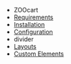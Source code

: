 - ZOOcart
- [Requirements](requirements.md)
- [Installation](installation.md)
- [Configuration](configuration.md)
- divider
- [Layouts](layouts_setup.md)
- [Custom Elements](custom_elements.md)
